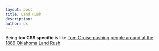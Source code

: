 ```yaml
---
layout: post
title: Land Rush
description:
author: ds
---
```


Being __too CSS specific__ is like [Tom Cruise pushing people around at the 1889 Oklahoma Land Rush](http://www.imdb.com/title/tt0104231/).
